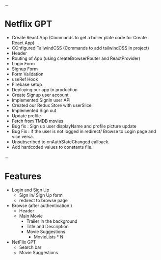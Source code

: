 ...
# Netflix GPT

- Create React App (Commands to get a boiler plate code for Create React App)
- COnfigured TailwindCSS (Commands to add tailwindCSS in project)
- Header
- Routing of App (using createBrowserRouter and ReactProvider)
- Login Form 
- Signup Form
- Form Validation
- useRef Hook
- Firebase setup
- Deploying our app to production
- Create Signup user account
- Implemented SignIn user API
- Created our Redux Store with userSlice 
- Implemented Sign out
- Update profile
- Fetch from TMDB movies
- Bug fix : Sign up user displayName and profile picture update
- Bug Fix : if the user is not logged in redirect/ Browse to Login page and vice versa.
- Unsubscribed to onAuthStateChanged callback.
- Add hardcoded values to constants file.



...
# Features
- Login and Sign Up
  - Sign In/ Sign Up form
  - redirect to browse page
- Browse (after authentication )
  - Header
  - Main Movie
    - Trailer in the background 
    - Title and Description
    - Movie Suggestions
      - MovieLists * N
- NetFlix GPT
  - Search bar
  - Movie Suggestions
